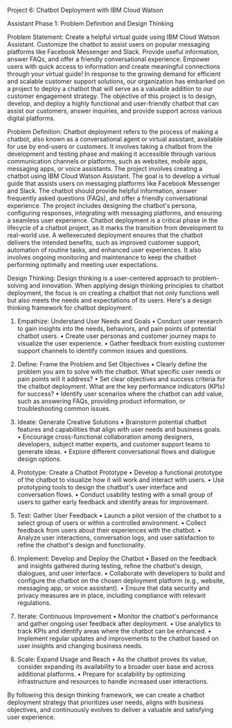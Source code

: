 Project 6: Chatbot Deployment with IBM Cloud Watson

Assistant
Phase 1: Problem Definition and Design Thinking

Problem Statement:
Create a helpful virtual guide using IBM Cloud Watson Assistant.
Customize the chatbot to assist users on popular messaging platforms like
Facebook Messenger and Slack. Provide useful information, answer
FAQs, and offer a friendly conversational experience. Empower users with
quick access to information and create meaningful connections through
your virtual guide!
In response to the growing demand for efficient and scalable customer
support solutions, our organization has embarked on a project to deploy a
chatbot that will serve as a valuable addition to our customer engagement
strategy. The objective of this project is to design, develop, and deploy a
highly functional and user-friendly chatbot that can assist our customers,
answer inquiries, and provide support across various digital platforms.

Problem Definition:
Chatbot deployment refers to the process of making a chatbot, also known
as a conversational agent or virtual assistant, available for use by end-users
or customers. It involves taking a chatbot from the development and
testing phase and making it accessible through various communication
channels or platforms, such as websites, mobile apps, messaging apps, or
voice assistants.
The project involves creating a chatbot using IBM Cloud Watson
Assistant. The goal is to develop a virtual guide that assists users on
messaging platforms like Facebook Messenger and Slack. The chatbot
should provide helpful information, answer frequently asked questions
(FAQs), and offer a friendly conversational experience. The project
includes designing the chatbot's persona, configuring responses,
integrating with messaging platforms, and ensuring a seamless user
experience.
Chatbot deployment is a critical phase in the lifecycle of a chatbot project,
as it marks the transition from development to real-world use. A wellexecuted deployment ensures that the chatbot delivers the intended
benefits, such as improved customer support, automation of routine tasks,
and enhanced user experiences. It also involves ongoing monitoring and
maintenance to keep the chatbot performing optimally and meeting user
expectations.

Design Thinking:
Design thinking is a user-centered approach to problem-solving and
innovation. When applying design thinking principles to chatbot
deployment, the focus is on creating a chatbot that not only functions well
but also meets the needs and expectations of its users. Here's a design
thinking framework for chatbot deployment:

1. Empathize: Understand User Needs and Goals
• Conduct user research to gain insights into the needs, behaviors, and
pain points of potential chatbot users.
• Create user personas and customer journey maps to visualize the
user experience.
• Gather feedback from existing customer support channels to
identify common issues and questions.

2. Define: Frame the Problem and Set Objectives
• Clearly define the problem you aim to solve with the chatbot. What
specific user needs or pain points will it address?
• Set clear objectives and success criteria for the chatbot deployment.
What are the key performance indicators (KPIs) for success?
• Identify user scenarios where the chatbot can add value, such as
answering FAQs, providing product information, or troubleshooting
common issues.

3. Ideate: Generate Creative Solutions
• Brainstorm potential chatbot features and capabilities that align with
user needs and business goals.
• Encourage cross-functional collaboration among designers,
developers, subject matter experts, and customer support teams to
generate ideas.
• Explore different conversational flows and dialogue design options.

4. Prototype: Create a Chatbot Prototype
• Develop a functional prototype of the chatbot to visualize how it will
work and interact with users.
• Use prototyping tools to design the chatbot's user interface and
conversation flows.
• Conduct usability testing with a small group of users to gather early
feedback and identify areas for improvement.

5. Test: Gather User Feedback
• Launch a pilot version of the chatbot to a select group of users or
within a controlled environment.
• Collect feedback from users about their experiences with the
chatbot.
• Analyze user interactions, conversation logs, and user satisfaction to
refine the chatbot's design and functionality.

6. Implement: Develop and Deploy the Chatbot
• Based on the feedback and insights gathered during testing, refine
the chatbot's design, dialogues, and user interface.
• Collaborate with developers to build and configure the chatbot on
the chosen deployment platform (e.g., website, messaging app, or
voice assistant).
• Ensure that data security and privacy measures are in place,
including compliance with relevant regulations.

7. Iterate: Continuous Improvement
• Monitor the chatbot's performance and gather ongoing user feedback
after deployment.
• Use analytics to track KPIs and identify areas where the chatbot can
be enhanced.
• Implement regular updates and improvements to the chatbot based
on user insights and changing business needs.

8. Scale: Expand Usage and Reach
• As the chatbot proves its value, consider expanding its availability to
a broader user base and across additional platforms.
• Prepare for scalability by optimizing infrastructure and resources to
handle increased user interactions.

By following this design thinking framework, we can create a chatbot
deployment strategy that prioritizes user needs, aligns with business
objectives, and continuously evolves to deliver a valuable and satisfying
user experience.
